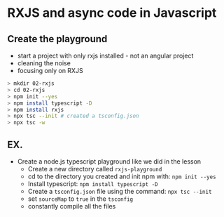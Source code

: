 # RXJS and async code in Javascript

## Create the playground

- start a project with only rxjs installed - not an angular project
- cleaning the noise
- focusing only on RXJS

```bash
> mkdir 02-rxjs
> cd 02-rxjs
> npm init --yes
> npm install typescript -D
> npm install rxjs
> npx tsc --init # created a tsconfig.json
> npx tsc -w
```


## EX.

- Create a node.js typescript playground like we did in the lesson
  - Create a new directory called `rxjs-playground`
  - cd to the directory you created and init npm with: `npm init --yes`
  - Install typescript: `npm install typescript -D`
  -  Create a `tsconfig.json` file using the command: `npx tsc --init`
  - set `sourceMap` to `true` in the `tsconfig`
  - constantly compile all the files